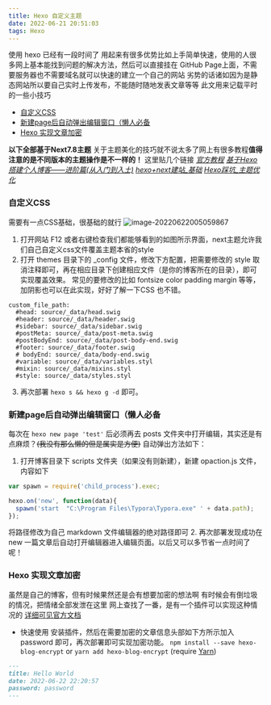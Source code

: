 ```yaml
---
title: Hexo 自定义主题
date: 2022-06-21 20:51:03
tags: Hexo
---
```

使用 hexo 已经有一段时间了
用起来有很多优势比如上手简单快速，使用的人很多网上基本能找到问题的解决方法，然后可以直接挂在 GitHub Page上面，不需要服务器也不需要域名就可以快速的建立一个自己的网站
劣势的话诸如因为是静态网站所以要自己实时上传发布，不能随时随地发表文章等等
此文用来记载平时的一些小技巧
<!--more-->
- [自定义CSS](#自定义css)
- [新建page后自动弹出编辑窗口（懒人必备](#新建page后自动弹出编辑窗口懒人必备)
- [Hexo 实现文章加密](#hexo-实现文章加密)

**以下全部基于Next7.8主题**
关于主题美化的技巧就不说太多了网上有很多教程**值得注意的是不同版本的主题操作是不一样的！**
这里贴几个链接
*[官方教程](https://theme-next.js.org/docs/theme-settings/miscellaneous.html#GitHub-Banner)*
*[基于Hexo搭建个人博客——进阶篇(从入门到入土)](https://yangbingdong.com/2017/build-blog-hexo-advanced/)*
*[hexo+next建站_基础](https://www.crane0.com/2020/04/14/hexo+next%E5%BB%BA%E7%AB%99_%E5%9F%BA%E7%A1%80/)*
*[Hexo踩坑_主题优化](http://haoran.tech/2018/08/21/Hexo%E8%B8%A9%E5%9D%91-%E4%B8%BB%E9%A2%98%E4%BC%98%E5%8C%96/)*

### 自定义CSS
需要有一点CSS基础，很基础的就行
![image-20220622005059867](image-20220622005059867.png)

1. 打开网站 F12 或者右键检查我们都能够看到的如图所示界面，next主题允许我们自己自定义css文件覆盖主题本省的style
2. 打开 themes 目录下的 _config 文件，修改下方配置，把需要修改的 style 取消注释即可，再在相应目录下创建相应文件（是你的博客所在的目录），即可实现覆盖效果。
常见的要修改的比如 fontsize color padding margin 等等，加阴影也可以在此实现，好好了解一下CSS 也不错。
```
custom_file_path:
  #head: source/_data/head.swig
  #header: source/_data/header.swig
  #sidebar: source/_data/sidebar.swig
  #postMeta: source/_data/post-meta.swig
  #postBodyEnd: source/_data/post-body-end.swig
  #footer: source/_data/footer.swig
  # bodyEnd: source/_data/body-end.swig
  #variable: source/_data/variables.styl
  #mixin: source/_data/mixins.styl
  #style: source/_data/styles.styl
```
3. 再次部署  `hexo s && hexo g -d` 即可。

### 新建page后自动弹出编辑窗口（懒人必备
每次在 `hexo new page 'test'` 后必须再去 posts 文件夹中打开编辑，其实还是有点麻烦？~~(我没有那么懒的但是属实是方便)~~
自动弹出方法如下：
1. 打开博客目录下 scripts 文件夹（如果没有则新建），新建 opaction.js 文件，内容如下
```javascript
var spawn = require('child_process').exec;

hexo.on('new', function(data){
  spawn('start  "C:\Program Files\Typora\Typora.exe" ' + data.path);
});
```
将路径修改为自己 markdown 文件编辑器的绝对路径即可
2. 再次部署发现成功在 new 一篇文章后自动打开编辑器进入编辑页面。以后又可以多节省一点时间了呢！

### Hexo 实现文章加密
虽然是自己的博客，但有时候果然还是会有想要加密的想法啊
有时候会有倒垃圾的情况，把情绪全部发泄在这里
网上查找了一番，是有一个插件可以实现这种情况的
[详细可见官方文档](https://github.com/D0n9X1n/hexo-blog-encrypt)
- 快速使用
   安装插件，然后在需要加密的文章信息头部如下方所示加入 password 即可，再次部署即可实现加密功能。
   `npm install --save hexo-blog-encrypt`
   or `yarn add hexo-blog-encrypt` (require [Yarn](https://yarnpkg.com/en/))
```markdown
---
title: Hello World
date: 2022-06-22 22:20:57
password: password
---
```

